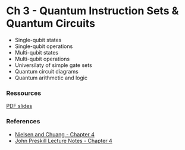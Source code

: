 # Ch 3 - Quantum Instruction Sets & Quantum Circuits

- Single-qubit states
- Single-qubit operations
- Multi-qubit states
- Multi-qubit operations
- Universilaty of simple gate sets
- Quantum circuit diagrams
- Quantum arithmetic and logic

### Ressources

[PDF slides](https://github.com/bfedrici-phd/QC-2020-CPE/blob/master/Ch3/Ch3-Quantum-Instruction-Sets-and-Quantum-Circuits.pdf)

### References

- [Nielsen and Chuang - Chapter 4](http://mmrc.amss.cas.cn/tlb/201702/W020170224608149940643.pdf)
- [John Preskill Lecture Notes - Chapter 4](http://www.theory.caltech.edu/people/preskill/ph229/notes/chap4.pdf)
